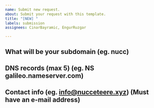 ```yaml
---
name: Submit new request.
about: Submit your request with this template.
title: "[NEW] "
labels: submission
assignees: CinarBayramic, EngurRuzgar

---
```


## What will be your subdomain (eg. nucc)

## DNS records (max 5) (eg. NS galileo.nameserver.com)

## Contact info (eg. info@nucceteere.xyz) (Must have an e-mail address)
